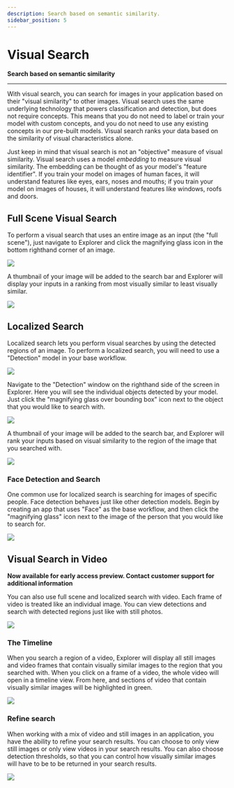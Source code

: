 ```yaml
---
description: Search based on semantic similarity.
sidebar_position: 5
---
```


# Visual Search

**Search based on semantic similarity**
<hr />

With visual search, you can search for images in your application based on their "visual similarity" to other images. Visual search uses the same underlying technology that powers classification and detection, but does not require concepts. This means that you do not need to label or train your model with custom concepts, and you do not need to use any existing concepts in our pre-built models. Visual search ranks your data based on the similarity of visual characteristics alone.

Just keep in mind that visual search is not an "objective" measure of visual similarity. Visual search uses a model _embedding_ to measure visual similarity. The embedding can be thought of as your model's "feature identifier". If you train your model on images of human faces, it will understand features like eyes, ears, noses and mouths; if you train your model on images of houses, it will understand features like windows, roofs and doors.

## Full Scene Visual Search

To perform a visual search that uses an entire image as an input \(the "full scene"\), just navigate to Explorer and click the magnifying glass icon in the bottom righthand corner of an image.

![](/img/magnify_glass.jpg)

A thumbnail of your image will be added to the search bar and Explorer will display your inputs in a ranking from most visually similar to least visually similar.

![](/img/visual_search_results.jpg)

## Localized Search

Localized search lets you perform visual searches by using the detected regions of an image. To perform a localized search, you will need to use a "Detection" model in your base workflow.

![](/img/detection_model.jpg)

Navigate to the "Detection" window on the righthand side of the screen in Explorer. Here you will see the individual objects detected by your model. Just click the "magnifying glass over bounding box" icon next to the object that you would like to search with.

![](/img/local_magnify.jpg)

A thumbnail of your image will be added to the search bar, and Explorer will rank your inputs based on visual similarity to the region of the image that you searched with.

![](/img/visual_searh_local.jpg)

### Face Detection and Search

One common use for localized search is searching for images of specific people. Face detection behaves just like other detection models. Begin by creating an app that uses "Face" as the base workflow, and then click the "magnifying glass" icon next to the image of the person that you would like to search for.

![](/img/face_search.jpg)

## Visual Search in Video

**Now available for early access preview. Contact customer support for additional information**

You can also use full scene and localized search with video. Each frame of video is treated like an individual image. You can view detections and search with detected regions just like with still photos.

![](/img/local_magnify_video.jpg)

### The Timeline

When you search a region of a video, Explorer will display all still images and video frames that contain visually similar images to the region that you searched with. When you click on a frame of a video, the whole video will open in a timeline view. From here, and sections of video that contain visually similar images will be highlighted in green.

![](/img/search_timeline.jpg)

### Refine search

When working with a mix of video and still images in an application, you have the ability to refine your search results. You can choose to only view still images or only view videos in your search results. You can also choose detection thresholds, so that you can control how visually similar images will have to be to be returned in your search results.

![](/img/refine_search.jpg)

